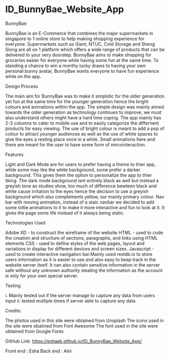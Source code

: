# ID_BunnyBae_Website_App

BunnyBae

BunnyBae is an E-Commerce that combines the major supermarkets in singapore to 1 online store to help making shopping experience for everyone. Supermarkets such as Giant, NTUC, Cold Storage and Sheng Siong are all on 1 platform which offers a wide range of products that can be delivered to your very doorstep. BunnyBae aims to make shopping for groceries easier for everyone while having some fun at the same time. To standing a chance to win a monthy lucky draws to having your own personal bunny avatar, BunnyBae wants everyone to have fun experience while on the app.


Design Process

The main aim for BunnyBae was to make it simplstic for the older generation yet fun at the same time for the younger generation hence the bright colours and animations within the app. The simple design was mainly aimed towards the older generation as technology continues to improve, we must also understand others might have a hard time coping. The app mainly has 2-3 columns to cater to mobile use and to easily categorize the differnent products for easy viewing. The use of bright colour is meant to add a pop of colour to attract younger audiences as well as the use of white spaces to give the eyes a resting place once in a while. Small animations here and there are meant for the user to have some form of mircointeraction. 


Features

Light and Dark Mode are for users to prefer having a theme to thier app, while some may like the white background, some prefer a darker background. This gives them the option to personalize the app to thier liking. The dark mode background isnt entirely black as well but instead a greyish tone as studies show, too much of difference bewteen black and white cause irritation to the eyes hence the decision to use a greyish background which also complements yellow, our mainly primary colour. Nav bar with moving animation, instead of a staic navbar we decided to add some lottie animations to it to make it more interactive and fun to look at it. It gives the page some life instead of it always being static. 


Technologies Used

Adobe XD - to construct the wireframe of the website HTML - used to code the creation and structure of sections, paragraphs, and links using HTML elements CSS - used to define styles of the web pages, layout and variations in display for different devices and screen sizes. Javascript - used to create interactive navigation bar.Mainly used restdb.io to store users information as it is easier to use and also easy to keep track in the website server itself. It can also contain sensitive information in the server safe without any unknown 
authority stealing the information as the account is only for your own special server.


Testing

i. Mainly tested out if the server manage to capture any data from users input
ii. tested multiple times if server able to capture any data

Credits:

The photos used in this site were obtained from Unsplash The icons used in the site were obatined from Font Awesome The font used in the site were obtained from Google Fonts

GitHub Link:
https://eshaek.github.io/ID_BunnyBae_Website_App/

Front end : Esha
Back end : Aini


